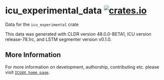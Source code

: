 # icu_experimental_data [![crates.io](https://img.shields.io/crates/v/icu_experimental_data)](https://crates.io/crates/icu_experimental_data)

<!-- cargo-rdme start -->

Data for the `icu_experimental` crate

This data was generated with CLDR version 48.0.0-BETA1, ICU version release-78.1rc, and
LSTM segmenter version v0.1.0.

<!-- cargo-rdme end -->

## More Information

For more information on development, authorship, contributing etc. please visit [`ICU4X home page`](https://github.com/unicode-org/icu4x).
